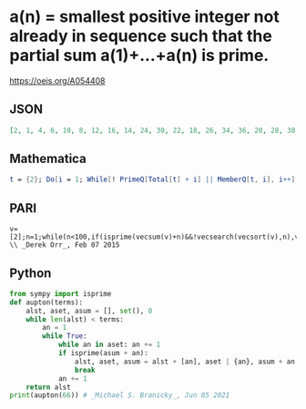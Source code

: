 # a\(n\) \= smallest positive integer not already in sequence such that the partial sum a\(1\)\+\.\.\.\+a\(n\) is prime\.
https://oeis.org/A054408
## JSON
```JSON
[2, 1, 4, 6, 10, 8, 12, 16, 14, 24, 30, 22, 18, 26, 34, 36, 20, 28, 38, 40, 32, 42, 46, 48, 44, 52, 56, 60, 54, 58, 66, 50, 64, 62, 70, 84, 90, 72, 92, 76, 86, 94, 74, 88, 68, 82, 80, 102, 96, 100, 114, 98, 78, 112, 120, 110, 108, 106, 126, 122, 130, 132, 134, 124, 128, 118]
```
## Mathematica
```Mathematica
t = {2}; Do[i = 1; While[! PrimeQ[Total[t] + i] || MemberQ[t, i], i++]; AppendTo[t, i], {65}]; t (* _Jayanta Basu_, Jul 04 2013 *)
```
## PARI
```PARI
v=[2];n=1;while(n<100,if(isprime(vecsum(v)+n)&&!vecsearch(vecsort(v),n),v=concat(v,n);n=0);n++);v \\ _Derek Orr_, Feb 07 2015
```
## Python
```Python
from sympy import isprime
def aupton(terms):
    alst, aset, asum = [], set(), 0
    while len(alst) < terms:
        an = 1
        while True:
            while an in aset: an += 1
            if isprime(asum + an):
                alst, aset, asum = alst + [an], aset | {an}, asum + an
                break
            an += 1
    return alst
print(aupton(66)) # _Michael S. Branicky_, Jun 05 2021
```
